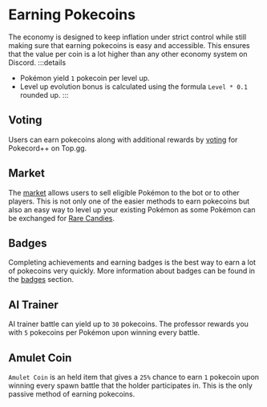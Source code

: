 # Earning Pokecoins

The economy is designed to keep inflation under strict control while still making sure that earning pokecoins is easy and accessible. This ensures that the value per coin is a lot higher than any other economy system on Discord.
:::details

- Pokémon yield `1` pokecoin per level up.
- Level up evolution bonus is calculated using the formula `Level * 0.1` rounded up.
  :::

## Voting

Users can earn pokecoins along with additional rewards by [voting](./voting.md) for Pokecord++ on Top.gg.

## Market

The [market](../commands/market.html) allows users to sell eligible Pokémon to the bot or to other players. This is not only one of the easier methods to earn pokecoins but also an easy way to level up your existing Pokémon as some Pokémon can be exchanged for [Rare Candies](https://bulbapedia.bulbagarden.net/wiki/Rare_Candy).

## Badges

Completing achievements and earning badges is the best way to earn a lot of pokecoins very quickly. More information about badges can be found in the [badges](/strategies/badges.html) section.

## AI Trainer

AI trainer battle can yield up to `30` pokecoins. The professor rewards you with `5` pokecoins per Pokémon upon winning every battle.

## Amulet Coin

`Amulet Coin` is an held item that gives a `25%` chance to earn `1` pokecoin upon winning every spawn battle that the holder participates in. This is the only passive method of earning pokecoins.
